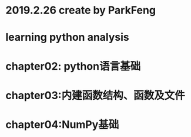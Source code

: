 # 2019.2.26 create by ParkFeng

# learning python analysis

# chapter02: python语言基础

# chapter03:内建函数结构、函数及文件

# chapter04:NumPy基础
